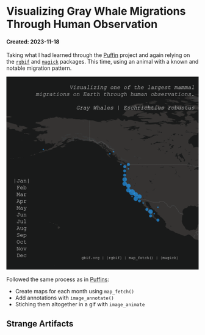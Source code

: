 # Visualizing Gray Whale Migrations Through Human Observation
#### Created: 2023-11-18

Taking what I had learned through the [Puffin](/puffins) project and again relying on the [`rgbif`](https://github.com/ropensci/rgbif) and [`magick`](https://cran.r-project.org/web/packages/magick/vignettes/intro.html) packages. This time, using an animal with a known and notable migration pattern.

<p align = "center">
  <img src = "./graywhale.gif">
</p>

Followed the same process as in [Puffins](/puffins): 
* Create maps for each month using `map_fetch()`
* Add annotations with `image_annotate()`
* Stiching them altogether in a gif with `image_animate`

## Strange Artifacts

